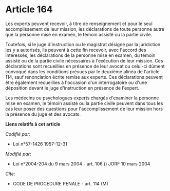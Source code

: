 # Article 164

Les experts peuvent recevoir, à titre de renseignement et pour le seul accomplissement de leur mission, les déclarations de
toute personne autre que la personne mise en examen, le témoin assisté ou la partie civile.

Toutefois, si le juge d'instruction ou le magistrat désigné par la juridiction les y a autorisés, ils peuvent à cette fin
recevoir, avec l'accord des intéressés, les déclarations de la personne mise en examen, du témoin assisté ou de la partie
civile nécessaires à l'exécution de leur mission. Ces déclarations sont recueillies en présence de leur avocat ou celui-ci
dûment convoqué dans les conditions prévues par le deuxième alinéa de l'article 114, sauf renonciation écrite remise aux
experts. Ces déclarations peuvent être également recueillies à l'occasion d'un interrogatoire ou d'une déposition devant le
juge d'instruction en présence de l'expert.

Les médecins ou psychologues experts chargés d'examiner la personne mise en examen, le témoin assisté ou la partie civile
peuvent dans tous les cas leur poser des questions pour l'accomplissement de leur mission hors la présence du juge et des
avocats.

**Liens relatifs à cet article**

_Codifié par_:

  - Loi n°57-1426 1957-12-31

_Modifié par_:

  - Loi n°2004-204 du 9 mars 2004 - art. 106 () JORF 10 mars 2004

_Cite_:

  - CODE DE PROCEDURE PENALE - art. 114 (M)
